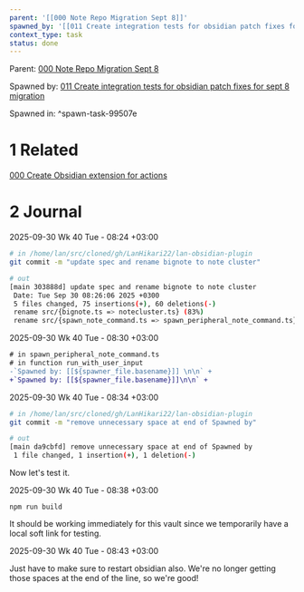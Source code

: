 ```yaml
---
parent: '[[000 Note Repo Migration Sept 8]]'
spawned_by: '[[011 Create integration tests for obsidian patch fixes for sept 8 migration]]'
context_type: task
status: done
---
```


Parent: [000 Note Repo Migration Sept 8](../000%20Note%20Repo%20Migration%20Sept%208.md)

Spawned by: [011 Create integration tests for obsidian patch fixes for sept 8 migration](011%20Create%20integration%20tests%20for%20obsidian%20patch%20fixes%20for%20sept%208%20migration.md)

Spawned in: [<a name="spawn-task-99507e" />^spawn-task-99507e](011%20Create%20integration%20tests%20for%20obsidian%20patch%20fixes%20for%20sept%208%20migration.md#spawn-task-99507e)

# 1 Related

[000 Create Obsidian extension for actions](000%20Create%20Obsidian%20extension%20for%20actions.md)

# 2 Journal

2025-09-30 Wk 40 Tue - 08:24 +03:00

````sh
# in /home/lan/src/cloned/gh/LanHikari22/lan-obsidian-plugin
git commit -m "update spec and rename bignote to note cluster"

# out
[main 303888d] update spec and rename bignote to note cluster
 Date: Tue Sep 30 08:26:06 2025 +0300
 5 files changed, 75 insertions(+), 60 deletions(-)
 rename src/{bignote.ts => notecluster.ts} (83%)
 rename src/{spawn_note_command.ts => spawn_peripheral_note_command.ts} (90%)
````

2025-09-30 Wk 40 Tue - 08:30 +03:00

````diff
# in spawn_peripheral_note_command.ts
# in function run_with_user_input
-`Spawned by: [[${spawner_file.basename}]] \n\n` +
+`Spawned by: [[${spawner_file.basename}]]\n\n` +
````

2025-09-30 Wk 40 Tue - 08:34 +03:00

````sh
# in /home/lan/src/cloned/gh/LanHikari22/lan-obsidian-plugin
git commit -m "remove unnecessary space at end of Spawned by"

# out
[main da9cbfd] remove unnecessary space at end of Spawned by
 1 file changed, 1 insertion(+), 1 deletion(-)
````

Now let's test it.

2025-09-30 Wk 40 Tue - 08:38 +03:00

````
npm run build
````

It should be working immediately for this vault since we temporarily have a local soft link for testing.

2025-09-30 Wk 40 Tue - 08:43 +03:00

Just have to make sure to restart obsidian also. We're no longer getting those spaces at the end of the line, so we're good!
